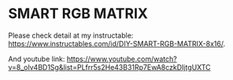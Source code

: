 # SMART RGB MATRIX
Please check detail at my instructable:
https://www.instructables.com/id/DIY-SMART-RGB-MATRIX-8x16/. 

And youtube link:
https://www.youtube.com/watch?v=8_olv4BD1Sg&list=PLfrr5s2He43B31Rp7EwA8czkDIjtgUXTC


